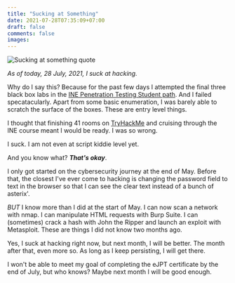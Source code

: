 ```yaml
---
title: "Sucking at Something"
date: 2021-07-28T07:35:09+07:00
draft: false
comments: false
images:
---
```

![Sucking at something quote](https://imgur.com/BxlsffH.png)

*As of today, 28 July, 2021, I suck at hacking.*

Why do I say this? Because for the past few days I attempted the final three black box labs in the [INE Penetration Testing Student path](https://my.ine.com/CyberSecurity/learning-paths/a223968e-3a74-45ed-884d-2d16760b8bbd/penetration-testing-student). And I failed specatacularly. Apart from some basic enumeration, I was barely able to scratch the surface of the boxes. These are entry level things.

I thought that finishing 41 rooms on [TryHackMe](https://tryhackme.com/signup?referrer=PSyCHoH4x0r) and cruising through the INE course meant I would be ready. I was so wrong.

I suck. I am not even at script kiddie level yet.

And you know what? ***That's okay***.

I only got started on the cybersecurity journey at the end of May. Before that, the closest I've ever come to hacking is changing the password field to text in the browser so that I can see the clear text instead of a bunch of asterix'.

*BUT* I know more than I did at the start of May. I can now scan a network with nmap. I can manipulate HTML requests with Burp Suite. I can (sometimes) crack a hash with John the Ripper and launch an exploit with Metasploit. These are things I did not know two months ago.

Yes, I suck at hacking right now, but next month, I will be better. The month after that, even more so. As long as I keep persisting, I will get there.

I won't be able to meet my goal of completing the eJPT certificate by the end of July, but who knows? Maybe next month I will be good enough.